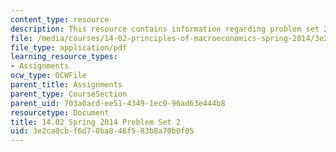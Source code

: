 ```yaml
---
content_type: resource
description: This resource contains information regarding problem set 2.
file: /media/courses/14-02-principles-of-macroeconomics-spring-2014/3e2ca8cbf6d78ba846f583b8a70b0f05_MIT14_02S14_pset2.pdf
file_type: application/pdf
learning_resource_types:
- Assignments
ocw_type: OCWFile
parent_title: Assignments
parent_type: CourseSection
parent_uid: 703a0acd-ee51-4349-1ec0-96ad63e444b8
resourcetype: Document
title: 14.02 Spring 2014 Problem Set 2
uid: 3e2ca8cb-f6d7-8ba8-46f5-83b8a70b0f05
---
```


